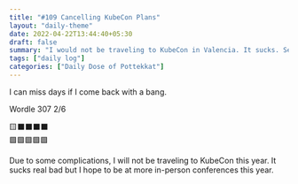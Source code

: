 ```yaml
---
title: "#109 Cancelling KubeCon Plans"
layout: "daily-theme"
date: 2022-04-22T13:44:40+05:30
draft: false
summary: "I would not be traveling to KubeCon in Valencia. It sucks. See you next year!"
tags: ["daily log"]
categories: ["Daily Dose of Pottekkat"]
---
```


I can miss days if I come back with a bang.

Wordle 307 2/6

🟨⬛⬛⬛⬛\
🟩🟩🟩🟩🟩

Due to some complications, I will not be traveling to KubeCon this year. It sucks real bad but I hope to be at more in-person conferences this year.
